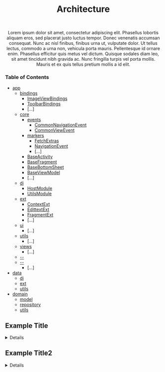 <h1 align="center">Architecture</h1></br>
<p align="center"> 
Lorem ipsum dolor sit amet, consectetur adipiscing elit. Phasellus lobortis aliquam eros, sed placerat justo luctus tempor. Donec venenatis accumsan consequat. Nunc ac nisl finibus, finibus urna ut, vulputate dolor. Ut tellus lectus, commodo a urna non, vehicula porta mauris. Pellentesque id ornare enim. Phasellus efficitur quis metus vel dictum. Quisque sodales diam leo, sit amet tincidunt nibh gravida ac. Nunc fringilla turpis vel porta mollis. Mauris et ex quis tellus pretium mollis a id elit.
</p>

### Table of Contents
- [app](#example)
	- [bindings](#example)
		- [ImageViewBindings](#example)
		- [ToolbarBindings](#example)
		- [...]
	- [core](#example)
		- [events](#example)
			- [CommonNavigationEvent](#example)
			- [CommonViewEvent](#example)
		- [markers](#example)
			- [FetchExtras](#example)
			- [NavigationEvent](#example)
			- [...]
		- [BaseActivity](#example)
		- [BaseFragment](#example)
		- [BaseBottomSheet](#example)
		- [BaseViewModel](#example)
		- [...]
	- [di](#example)
		- [HostModule](#example)
		- [UtilsModule](#example)
	- [ext](#example)
		- [ContextExt](#example)
		- [EdittextExt](#example)
		- [FragmentExt](#example)
		- [...]
	- [ui](#example)
		- [...]
	- [utils](#example)
		- [...]
	- [views](#example)
		- [...]
	- [--](#example)
	- [--](#example)
		 - [...]
- [data](#example)
	- [di](#example)
	- [ext](#example)
	- [utils](#example)
- [domain](#example)
	- [model](#example)
	- [repository](#example)
	- [utils](#example)



<a name="example"></a>

<a name="example"></a>
## Example Title
<details>
Lorem ipsum dolor sit amet, consectetur adipiscing elit. Phasellus lobortis aliquam eros, sed placerat justo luctus tempor. Donec venenatis accumsan consequat. Nunc ac nisl finibus, finibus urna ut, vulputate dolor. Ut tellus lectus, commodo a urna non, vehicula porta mauris. Pellentesque id ornare enim. Phasellus efficitur quis metus vel dictum. Quisque sodales diam leo, sit amet tincidunt nibh gravida ac. Nunc fringilla turpis vel porta mollis. Mauris et ex quis tellus pretium mollis a id elit.

```text
├── ExampleRoot
  ├── Child1
    ├── Child2
    ├── Child3
    ├── ...
```
</details>


<a name="example2"></a>
## Example Title2
<details>
Lorem ipsum dolor sit amet, consectetur adipiscing elit. Phasellus lobortis aliquam eros, sed placerat justo luctus tempor. Donec venenatis accumsan consequat. Nunc ac nisl finibus, finibus urna ut, vulputate dolor. Ut tellus lectus, commodo a urna non, vehicula porta mauris. Pellentesque id ornare enim. Phasellus efficitur quis metus vel dictum. Quisque sodales diam leo, sit amet tincidunt nibh gravida ac. Nunc fringilla turpis vel porta mollis. Mauris et ex quis tellus pretium mollis a id elit.

```text
├── ExampleRoot
  ├── Child1
    ├── Child2
    ├── Child3
    ├── ...
```
</details>
